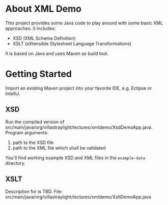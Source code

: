 # About XML Demo

This project provides some Java code to play around with some basic XML approaches. It includes:
- XSD (XML Schema Definition)
- XSLT (eXtensible Stylesheet Language Transformations)

It is based on Java and uses Maven as build tool.

# Getting Started

Import an existing Maven project into your favorite IDE, e.g. Eclipse or IntelliJ.

## XSD

Run the compiled version of src/main/java/org/villastraylight/lectures/xmldemo/XsdDemoApp.java. Program arguments:
1. path to the XSD file
1. path to the XML file which shall be validated

You'll find working example XSD and XML files in the ``example-data`` directory.

## XSLT

Description for is TBD. File: src/main/java/org/villastraylight/lectures/xmldemo/XsltDemoApp.java